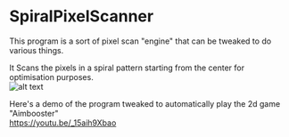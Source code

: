 # SpiralPixelScanner

This program is a sort of pixel scan "engine" that can be tweaked to do various things. 

It Scans the pixels in a spiral pattern starting from the center for optimisation purposes.  
![alt text](https://i.imgur.com/BXwDsAF.png)

Here's a demo of the program tweaked to automatically play the 2d game "Aimbooster"  
https://youtu.be/_15aih9Xbao
